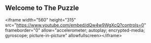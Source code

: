 ## Welcome to The Puzzle

&lt;iframe width="560" height="315" src="https://www.youtube.com/embed/dQw4w9WgXcQ?controls=0" frameborder="0" allow="accelerometer; autoplay; encrypted-media; gyroscope; picture-in-picture" allowfullscreen&gt;&lt;/iframe&gt;
